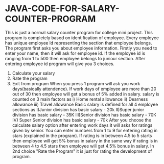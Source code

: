 # JAVA-CODE-FOR-SALARY-COUNTER-PROGRAM
This is just a normal salary counter program for college mini project. This program is completely based on identification of employee. Every employee has unique employee Id representing the section that employee belongs.
The program first asks you about employee information.
Firstly you need to enter your name, then it will ask for employee id.
If the employee id is ranging from 1 to 500 then employee belongs to juniour section.
After entering employee id program will give you 3 choices.
1. Calculate your salary
2. Rate the program
3. Exit from program
When you press 1 program will ask you work days(basically attendence).
If work days of employee are more than 20 out of 30 then employee will get a bonus of 5% added in salary.
salary is counted on 3 main factors as
i) Home rental allowance
ii) Dearness allowance
iii) Travel allowance
Basic salary is defined for all 4 employee sections as 
I)Junior division has  basic salary - 20k
II)Super junior division has basic salary - 35K
III)Senior division has basic salary - 70K
IV) Super Senior division has basic salary - 70k
After you choose the calculate salary option after entering work days it will asks for ratings given by senior.
You can enter numbers from 1 to 9 for entering rating in stars  (explained in the program).
If rating is in between 4.5 to  5 starts then employee will get 5% bonus in salary in the same way if rating is in between 4 to 4.5 stars then employee will get 4.5% bonus in salary.
In 2nd choice "Rate the Program" it is just for rating the development of program.

